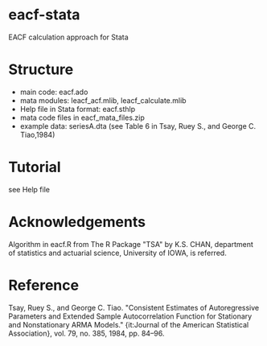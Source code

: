 # eacf-stata
EACF calculation approach for Stata

# Structure
- main code: eacf.ado
- mata modules: leacf_acf.mlib, leacf_calculate.mlib 
- Help file in Stata format: eacf.sthlp
- mata code files in eacf_mata_files.zip
- example data: seriesA.dta (see Table 6 in Tsay, Ruey S., and George C. Tiao,1984)

# Tutorial
see Help file

# Acknowledgements
Algorithm in eacf.R from The R Package "TSA" by K.S. CHAN, department of statistics and actuarial science, University of IOWA, is referred.

# Reference
Tsay, Ruey S., and George C. Tiao. "Consistent Estimates of Autoregressive Parameters and Extended Sample Autocorrelation Function for Stationary and Nonstationary ARMA Models." {it:Journal of the American Statistical Association}, vol. 79, no. 385, 1984, pp. 84–96.
